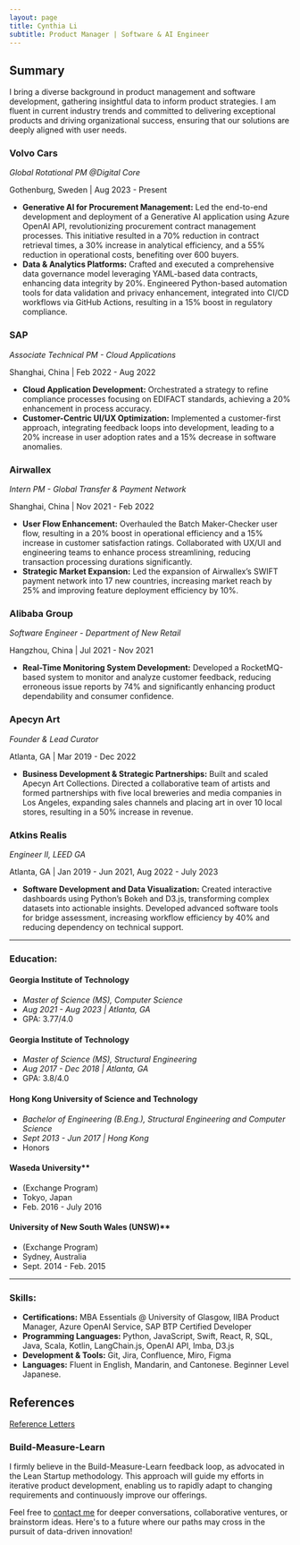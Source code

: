 ```yaml
---
layout: page
title: Cynthia Li
subtitle: Product Manager | Software & AI Engineer
---
```


## Summary

I bring a diverse background in product management and software development, gathering insightful data to inform product strategies. I am fluent in current industry trends and committed to delivering exceptional products and driving organizational success, ensuring that our solutions are deeply aligned with user needs.

### Volvo Cars
_Global Rotational PM @Digital Core_

Gothenburg, Sweden | Aug 2023 - Present

- **Generative AI for Procurement Management:** Led the end-to-end development and deployment of a Generative AI application using Azure OpenAI API, revolutionizing procurement contract management processes. This initiative resulted in a 70% reduction in contract retrieval times, a 30% increase in analytical efficiency, and a 55% reduction in operational costs, benefiting over 600 buyers.
- **Data & Analytics Platforms:** Crafted and executed a comprehensive data governance model leveraging YAML-based data contracts, enhancing data integrity by 20%. Engineered Python-based automation tools for data validation and privacy enhancement, integrated into CI/CD workflows via GitHub Actions, resulting in a 15% boost in regulatory compliance.

### SAP
_Associate Technical PM - Cloud Applications_

Shanghai, China | Feb 2022 - Aug 2022

- **Cloud Application Development:** Orchestrated a strategy to refine compliance processes focusing on EDIFACT standards, achieving a 20% enhancement in process accuracy.
- **Customer-Centric UI/UX Optimization:** Implemented a customer-first approach, integrating feedback loops into development, leading to a 20% increase in user adoption rates and a 15% decrease in software anomalies.

### Airwallex
_Intern PM - Global Transfer & Payment Network_

Shanghai, China | Nov 2021 - Feb 2022

- **User Flow Enhancement:** Overhauled the Batch Maker-Checker user flow, resulting in a 20% boost in operational efficiency and a 15% increase in customer satisfaction ratings. Collaborated with UX/UI and engineering teams to enhance process streamlining, reducing transaction processing durations significantly.
- **Strategic Market Expansion:** Led the expansion of Airwallex’s SWIFT payment network into 17 new countries, increasing market reach by 25% and improving feature deployment efficiency by 10%.

### Alibaba Group
_Software Engineer - Department of New Retail_

Hangzhou, China | Jul 2021 - Nov 2021

- **Real-Time Monitoring System Development:** Developed a RocketMQ-based system to monitor and analyze customer feedback, reducing erroneous issue reports by 74% and significantly enhancing product dependability and consumer confidence.

### Apecyn Art
_Founder & Lead Curator_

Atlanta, GA | Mar 2019 - Dec 2022

- **Business Development & Strategic Partnerships:** Built and scaled Apecyn Art Collections. Directed a collaborative team of artists and formed partnerships with five local breweries and media companies in Los Angeles, expanding sales channels and placing art in over 10 local stores, resulting in a 50% increase in revenue.

### Atkins Realis
_Engineer II, LEED GA_

Atlanta, GA | Jan 2019 - Jun 2021, Aug 2022 - July 2023

- **Software Development and Data Visualization:** Created interactive dashboards using Python’s Bokeh and D3.js, transforming complex datasets into actionable insights. Developed advanced software tools for bridge assessment, increasing workflow efficiency by 40% and reducing dependency on technical support.


<!-- ### Georgia Institute of Technology
_Graduate Student Assistant_
Atlanta, GA, Jan 2023 - May 2023

During my tenure as a Graduate Student Assistant at Georgia Tech, I was responsible for creating and executing Python workshops, which led to a 50% increase in student engagement. My role involved not only educational content creation but also managing lab resources and assisting in research projects. This experience sharpened my skills in data visualization and analytics, crucial for data-driven product management. -->

---

### Education:

#### Georgia Institute of Technology
- *Master of Science (MS), Computer Science*
- *Aug 2021 - Aug 2023 | Atlanta, GA*
- GPA: 3.77/4.0

#### Georgia Institute of Technology
- *Master of Science (MS), Structural Engineering*
- *Aug 2017 - Dec 2018 | Atlanta, GA*
- GPA: 3.8/4.0

#### Hong Kong University of Science and Technology
- *Bachelor of Engineering (B.Eng.), Structural Engineering and Computer Science*
- *Sept 2013 - Jun 2017 | Hong Kong*
- Honors

#### Waseda University**
- (Exchange Program)
- Tokyo, Japan
- Feb. 2016 - July 2016

#### University of New South Wales (UNSW)**
- (Exchange Program)
- Sydney, Australia
- Sept. 2014 - Feb. 2015

---

### Skills:

- **Certifications:** MBA Essentials @ University of Glasgow, IIBA Product Manager, Azure OpenAI Service, SAP BTP Certified Developer
- **Programming Languages:** Python, JavaScript, Swift, React, R, SQL, Java, Scala, Kotlin, LangChain.js, OpenAI API, Imba, D3.js
- **Development & Tools:** Git, Jira, Confluence, Miro, Figma
- **Languages:** Fluent in English, Mandarin, and Cantonese. Beginner Level Japanese.

<!-- ## Download My Resume
[Download Resume](resources/Cynthia_Li_resume.pdf) -->

## References
[Reference Letters](resources/reference_letters.pdf)

### Build-Measure-Learn
I firmly believe in the Build-Measure-Learn feedback loop, as advocated in the Lean Startup methodology. This approach will guide my efforts in iterative product development, enabling us to rapidly adapt to changing requirements and continuously improve our offerings.

Feel free to [contact me](mailto:cynthiamengyuanli@gmail.com) for deeper conversations, collaborative ventures, or brainstorm ideas. Here's to a future where our paths may cross in the pursuit of data-driven innovation!
